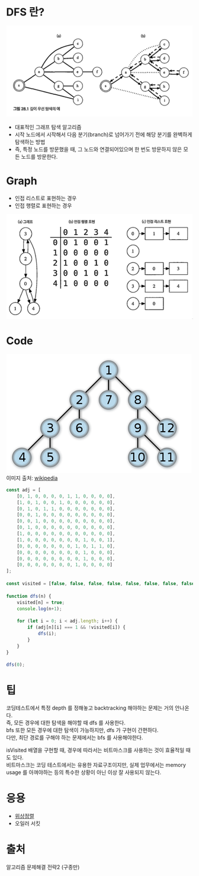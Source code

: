 # DFS 란?
![dfs_1](../assets/22.12.30/dfs_1.png)
- 대표적인 그래프 탐색 알고리즘
- 시작 노드에서 시작해서 다음 분기(branch)로 넘어가기 전에 해당 분기를 완벽하게 탐색하는 방법
- 즉, 특정 노드를 방문했을 때, 그 노드와 연결되어있으며 한 번도 방문하지 않은 모든 노드를 방문한다.

# Graph
- 인접 리스트로 표현하는 경우
- 인접 행렬로 표현하는 경우  

![img.png](../assets/22.12.30/dfs_2.png)

# Code
![dfs_1](../assets/22.12.30/dfs_3.png)  
이미지 출처: [wikipedia](https://en.wikipedia.org/wiki/Depth-first_search)
```javascript
const adj = [
    [0, 1, 0, 0, 0, 0, 1, 1, 0, 0, 0, 0],
    [1, 0, 1, 0, 0, 1, 0, 0, 0, 0, 0, 0],
    [0, 1, 0, 1, 1, 0, 0, 0, 0, 0, 0, 0],
    [0, 0, 1, 0, 0, 0, 0, 0, 0, 0, 0, 0],
    [0, 0, 1, 0, 0, 0, 0, 0, 0, 0, 0, 0],
    [0, 1, 0, 0, 0, 0, 0, 0, 0, 0, 0, 0],
    [1, 0, 0, 0, 0, 0, 0, 0, 0, 0, 0, 0],
    [1, 0, 0, 0, 0, 0, 0, 0, 1, 0, 0, 1],
    [0, 0, 0, 0, 0, 0, 0, 1, 0, 1, 1, 0],
    [0, 0, 0, 0, 0, 0, 0, 0, 1, 0, 0, 0],
    [0, 0, 0, 0, 0, 0, 0, 0, 1, 0, 0, 0],
    [0, 0, 0, 0, 0, 0, 0, 1, 0, 0, 0, 0]
];

const visited = [false, false, false, false, false, false, false, false, false, false, false, false];

function dfs(n) {
    visited[n] = true;
    console.log(n+1);

    for (let i = 0; i < adj.length; i++) {
        if (adj[n][i] === 1 && !visited[i]) {
            dfs(i);
        }
    }
}

dfs(0);
```
# 팁
코딩테스트에서 특정 depth 를 정해놓고 backtracking 해야하는 문제는 거의 안나온다.  
즉, 모든 경우에 대한 탐색을 해야할 때 dfs 를 사용한다.  
bfs 또한 모든 경우에 대한 탐색이 가능하지만, dfs 가 구현이 간편하다.  
다만, 최단 경로를 구해야 하는 문제에서는 bfs 를 사용해야한다.

isVisited 배열을 구현할 때, 경우에 따라서는 비트마스크를 사용하는 것이 효율적일 때도 있다.  
비트마스크는 코딩 테스트에서는 유용한 자료구조이지만, 실제 업무에서는 memory usage 를 아껴야하는 등의 특수한 상황이 아닌 이상 잘 사용되지 않는다.

# 응용
- [위상정렬](https://reakwon.tistory.com/140)
- 오일러 서킷

# 출처
알고리즘 문제해결 전략2 (구종만)